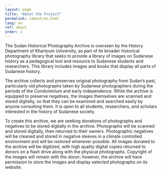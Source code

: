 ```yaml
---
layout: page
title: "About the Project"
permalink: /about/en.html
lang: en
ref: about
order: 1
---
```



The Sudan Historical Photography Archive is overseen by the History Department of Khartoum University, as part of its broader historical photography library that seeks to provide a library of images on Sudanese history as a pedagogical tool and resource to Sudanese students and researchers. This library includes images and books that display all parts of Sudanese history.

The archive collects and preserves original photography from Sudan’s past, particularly old photographs taken by Sudanese photographers during the periods of the Condominium and early independence. While the archive is equipped to preserve negatives, the images themselves are scanned and stored digitally, so that they can be examined and searched easily by anyone consulting them. It is open to all students, researchers, and scholars interested in the history of Sudanese society.

To create this archive, we are seeking donations of photographs and negatives to be stored digitally in the archive. Photographs will be scanned and stored digitally, then returned to their owners. Photographic negatives will be cleaned and stored in negative sleeves in a climate controlled environment and will be restored whenever possible. All images donated to the archive will be digitized, with high quality digital copies returned to donors on a flash drive along with the physical photographs. Copyright of the images will remain with the donor; however, the archive will have permission to store the images and display selected photographs on its website.
